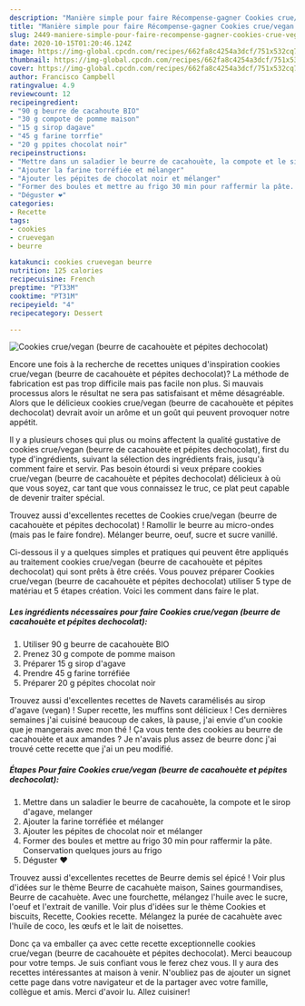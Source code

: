 ```yaml
---
description: "Manière simple pour faire Récompense-gagner Cookies crue/vegan (beurre de cacahouète et pépites dechocolat)"
title: "Manière simple pour faire Récompense-gagner Cookies crue/vegan (beurre de cacahouète et pépites dechocolat)"
slug: 2449-maniere-simple-pour-faire-recompense-gagner-cookies-crue-vegan-beurre-de-cacahouete-et-pepites-dechocolat
date: 2020-10-15T01:20:46.124Z
image: https://img-global.cpcdn.com/recipes/662fa8c4254a3dcf/751x532cq70/cookies-cruevegan-beurre-de-cacahouete-et-pepites-dechocolat-photo-principale-de-la-recette.jpg
thumbnail: https://img-global.cpcdn.com/recipes/662fa8c4254a3dcf/751x532cq70/cookies-cruevegan-beurre-de-cacahouete-et-pepites-dechocolat-photo-principale-de-la-recette.jpg
cover: https://img-global.cpcdn.com/recipes/662fa8c4254a3dcf/751x532cq70/cookies-cruevegan-beurre-de-cacahouete-et-pepites-dechocolat-photo-principale-de-la-recette.jpg
author: Francisco Campbell
ratingvalue: 4.9
reviewcount: 12
recipeingredient:
- "90 g beurre de cacahoute BIO"
- "30 g compote de pomme maison"
- "15 g sirop dagave"
- "45 g farine torrfie"
- "20 g ppites chocolat noir"
recipeinstructions:
- "Mettre dans un saladier le beurre de cacahouète, la compote et le sirop d&#39;agave, melanger"
- "Ajouter la farine torréfiée et mélanger"
- "Ajouter les pépites de chocolat noir et mélanger"
- "Former des boules et mettre au frigo 30 min pour raffermir la pâte. Conservation quelques jours au frigo"
- "Déguster ❤️"
categories:
- Recette
tags:
- cookies
- cruevegan
- beurre

katakunci: cookies cruevegan beurre 
nutrition: 125 calories
recipecuisine: French
preptime: "PT33M"
cooktime: "PT31M"
recipeyield: "4"
recipecategory: Dessert

---
```



![Cookies crue/vegan (beurre de cacahouète et pépites dechocolat)](https://img-global.cpcdn.com/recipes/662fa8c4254a3dcf/751x532cq70/cookies-cruevegan-beurre-de-cacahouete-et-pepites-dechocolat-photo-principale-de-la-recette.jpg)

Encore une fois à la recherche de recettes uniques d'inspiration cookies crue/vegan (beurre de cacahouète et pépites dechocolat)? La méthode de fabrication est pas trop difficile mais pas facile non plus. Si mauvais processus alors le résultat ne sera pas satisfaisant et même désagréable. Alors que le délicieux cookies crue/vegan (beurre de cacahouète et pépites dechocolat) devrait avoir un arôme et un goût qui peuvent provoquer notre appétit.

Il y a plusieurs choses qui plus ou moins affectent la qualité gustative de cookies crue/vegan (beurre de cacahouète et pépites dechocolat), first du type d'ingrédients, suivant la sélection des ingrédients frais, jusqu'à comment faire et servir. Pas besoin étourdi si veux prépare cookies crue/vegan (beurre de cacahouète et pépites dechocolat) délicieux à où que vous soyez, car tant que vous connaissez le truc, ce plat peut capable de devenir traiter spécial.

Trouvez aussi d&#39;excellentes recettes de Cookies crue/vegan (beurre de cacahouète et pépites dechocolat) ! Ramollir le beurre au micro-ondes (mais pas le faire fondre). Mélanger beurre, oeuf, sucre et sucre vanillé.


Ci-dessous il y a quelques simples et pratiques qui peuvent être appliqués au traitement cookies crue/vegan (beurre de cacahouète et pépites dechocolat) qui sont prêts à être créés. Vous pouvez préparer Cookies crue/vegan (beurre de cacahouète et pépites dechocolat) utiliser 5 type de matériau et 5 étapes création. Voici les comment dans faire le plat.

<!--inarticleads1-->

##### Les ingrédients nécessaires pour faire Cookies crue/vegan (beurre de cacahouète et pépites dechocolat):

1. Utiliser 90 g beurre de cacahouète BIO
1. Prenez 30 g compote de pomme maison
1. Préparer 15 g sirop d&#39;agave
1. Prendre 45 g farine torréfiée
1. Préparer 20 g pépites chocolat noir


Trouvez aussi d&#39;excellentes recettes de Navets caramélisés au sirop d&#39;agave (vegan) ! Super recette, les muffins sont délicieux ! Ces dernières semaines j&#39;ai cuisiné beaucoup de cakes, là pause, j&#39;ai envie d&#39;un cookie que je mangerais avec mon thé ! Ça vous tente des cookies au beurre de cacahouète et aux amandes ? Je n&#39;avais plus assez de beurre donc j&#39;ai trouvé cette recette que j&#39;ai un peu modifié. 

<!--inarticleads2-->

##### Étapes Pour faire Cookies crue/vegan (beurre de cacahouète et pépites dechocolat):

1. Mettre dans un saladier le beurre de cacahouète, la compote et le sirop d&#39;agave, melanger
1. Ajouter la farine torréfiée et mélanger
1. Ajouter les pépites de chocolat noir et mélanger
1. Former des boules et mettre au frigo 30 min pour raffermir la pâte. Conservation quelques jours au frigo
1. Déguster ❤️


Trouvez aussi d&#39;excellentes recettes de Beurre demis sel épicé ! Voir plus d&#39;idées sur le thème Beurre de cacahuète maison, Saines gourmandises, Beurre de cacahuète. Avec une fourchette, mélangez l&#39;huile avec le sucre, l&#39;oeuf et l&#39;extrait de vanille. Voir plus d&#39;idées sur le thème Cookies et biscuits, Recette, Cookies recette. Mélangez la purée de cacahuète avec l&#39;huile de coco, les œufs et le lait de noisettes. 


Donc ça va emballer ça avec cette recette exceptionnelle cookies crue/vegan (beurre de cacahouète et pépites dechocolat). Merci beaucoup pour votre temps. Je suis confiant vous le ferez chez vous. Il y aura des recettes  intéressantes at maison à venir. N'oubliez pas de ajouter un signet cette page dans votre navigateur et de la partager avec votre famille, collègue et amis. Merci d'avoir lu. Allez cuisiner!
